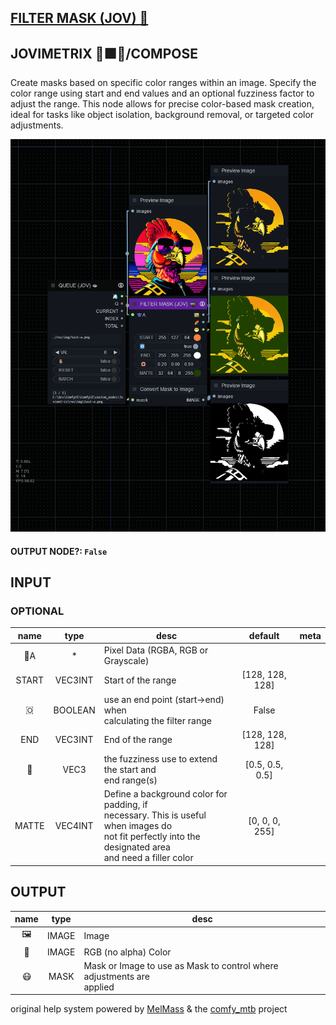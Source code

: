 ## [FILTER MASK (JOV) 🤿](https://github.com/Amorano/Jovimetrix-examples/blob/master/node/FILTER%20MASK/FILTER%20MASK.md)

## JOVIMETRIX 🔺🟩🔵/COMPOSE


Create masks based on specific color ranges within an image. Specify the color range using start and end values and an optional fuzziness factor to adjust the range. This node allows for precise color-based mask creation, ideal for tasks like object isolation, background removal, or targeted color adjustments.


![FILTER MASK](https://raw.githubusercontent.com/Amorano/Jovimetrix-examples/master/node/FILTER%20MASK/FILTER%20MASK.png)

#### OUTPUT NODE?: `False`

## INPUT

### OPTIONAL

name | type | desc | default | meta
:---:|:---:|---|:---:|---
👾A  |  *  | Pixel Data (RGBA, RGB or Grayscale) |  | 
START  |  VEC3INT  | Start of the range | [128, 128, 128] | 
🇴  |  BOOLEAN  | use an end point (start->end) when<br>calculating the filter range | False | 
END  |  VEC3INT  | End of the range | [128, 128, 128] | 
🛟  |  VEC3  | the fuzziness use to extend the start and<br>end range(s) | [0.5, 0.5, 0.5] | 
MATTE  |  VEC4INT  | Define a background color for padding, if<br>necessary. This is useful when images do<br>not fit perfectly into the designated area<br>and need a filler color | [0, 0, 0, 255] | 

## OUTPUT

name | type | desc
:---:|:---:|---
🖼️  |  IMAGE  | Image 
🌈  |  IMAGE  | RGB (no alpha) Color 
😷  |  MASK  | Mask or Image to use as Mask to control where adjustments are<br>applied 

original help system powered by [MelMass](https://github.com/melMass) & the [comfy_mtb](https://github.com/melMass/comfy_mtb) project